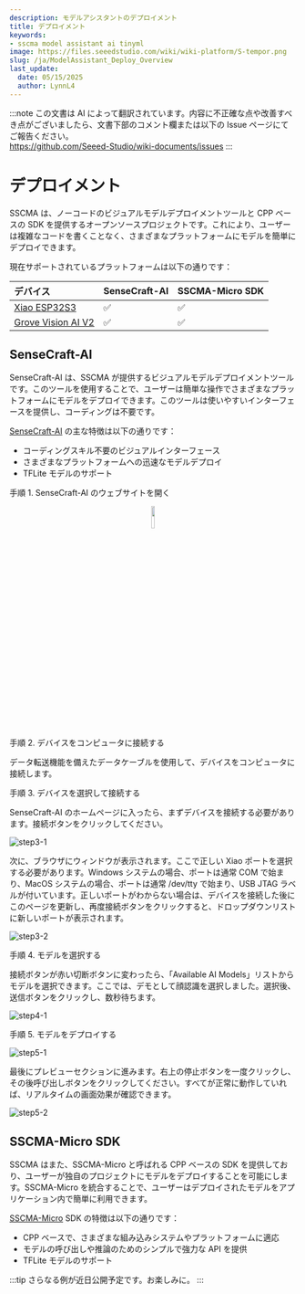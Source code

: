 ```yaml
---
description: モデルアシスタントのデプロイメント
title: デプロイメント
keywords:
- sscma model assistant ai tinyml 
image: https://files.seeedstudio.com/wiki/wiki-platform/S-tempor.png
slug: /ja/ModelAssistant_Deploy_Overview
last_update:
  date: 05/15/2025
  author: LynnL4
---
```

:::note
この文書は AI によって翻訳されています。内容に不正確な点や改善すべき点がございましたら、文書下部のコメント欄または以下の Issue ページにてご報告ください。  
https://github.com/Seeed-Studio/wiki-documents/issues
:::

# デプロイメント

SSCMA は、ノーコードのビジュアルモデルデプロイメントツールと CPP ベースの SDK を提供するオープンソースプロジェクトです。これにより、ユーザーは複雑なコードを書くことなく、さまざまなプラットフォームにモデルを簡単にデプロイできます。

現在サポートされているプラットフォームは以下の通りです：

| デバイス | SenseCraft-AI | SSCMA-Micro SDK |
| :--- | :--- | :--- |
| [Xiao ESP32S3](https://www.seeedstudio.com/XIAO-ESP32S3-Sense-p-5639.html) | ✅ | ✅ |
| [Grove Vision AI V2](https://www.seeedstudio.com/Grove-Vision-AI-Module-p-5457.html) | ✅ | ✅ |

## SenseCraft-AI

SenseCraft-AI は、SSCMA が提供するビジュアルモデルデプロイメントツールです。このツールを使用することで、ユーザーは簡単な操作でさまざまなプラットフォームにモデルをデプロイできます。このツールは使いやすいインターフェースを提供し、コーディングは不要です。

[SenseCraft-AI](https://seeed-studio.github.io/SenseCraft-Web-Toolkit/) の主な特徴は以下の通りです：

- コーディングスキル不要のビジュアルインターフェース
- さまざまなプラットフォームへの迅速なモデルデプロイ
- TFLite モデルのサポート

手順 1. SenseCraft-AI のウェブサイトを開く

<div align="center">
  <a href="https://seeed-studio.github.io/SenseCraft-Web-Toolk"><img width="10%" src="https://files.seeedstudio.com/sscma/docs/images/SSCMA-Hero.png"/></a>
</div>

手順 2. デバイスをコンピュータに接続する

データ転送機能を備えたデータケーブルを使用して、デバイスをコンピュータに接続します。

手順 3. デバイスを選択して接続する

SenseCraft-AI のホームページに入ったら、まずデバイスを接続する必要があります。接続ボタンをクリックしてください。

![step3-1](https://files.seeedstudio.com/sscma/docs/static/deploy/step3-1.png)

次に、ブラウザにウィンドウが表示されます。ここで正しい Xiao ポートを選択する必要があります。Windows システムの場合、ポートは通常 COM で始まり、MacOS システムの場合、ポートは通常 /dev/tty で始まり、USB JTAG ラベルが付いています。正しいポートがわからない場合は、デバイスを接続した後にこのページを更新し、再度接続ボタンをクリックすると、ドロップダウンリストに新しいポートが表示されます。

![step3-2](https://files.seeedstudio.com/sscma/docs/static/deploy/step3-2.png)

手順 4. モデルを選択する

接続ボタンが赤い切断ボタンに変わったら、「Available AI Models」リストからモデルを選択できます。ここでは、デモとして顔認識を選択しました。選択後、送信ボタンをクリックし、数秒待ちます。

![step4-1](https://files.seeedstudio.com/sscma/docs/static/deploy/step4-1.png)

手順 5. モデルをデプロイする

![step5-1](https://files.seeedstudio.com/sscma/docs/static/deploy/step5-1.png)

最後にプレビューセクションに進みます。右上の停止ボタンを一度クリックし、その後呼び出しボタンをクリックしてください。すべてが正常に動作していれば、リアルタイムの画面効果が確認できます。

![step5-2](https://files.seeedstudio.com/sscma/docs/static/deploy/step5-2.png)

## SSCMA-Micro SDK

SSCMA はまた、SSCMA-Micro と呼ばれる CPP ベースの SDK を提供しており、ユーザーが独自のプロジェクトにモデルをデプロイすることを可能にします。SSCMA-Micro を統合することで、ユーザーはデプロイされたモデルをアプリケーション内で簡単に利用できます。

[SSCMA-Micro](https://github.com/Seeed-Studio/SSCMA-Micro) SDK の特徴は以下の通りです：

- CPP ベースで、さまざまな組み込みシステムやプラットフォームに適応
- モデルの呼び出しや推論のためのシンプルで強力な API を提供
- TFLite モデルのサポート

:::tip
さらなる例が近日公開予定です。お楽しみに。
:::